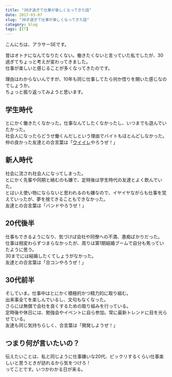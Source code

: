 ```yaml
---
title: "30才過ぎて仕事が楽しくなってきた話"
date: 2017-03-07
slug: "30才過ぎて仕事が楽しくなってきた話"
category: blog
tags: [IT]
---
```

<p>こんにちは、アラサーSEです。</p>

<p>昔はオトナになんてなりたくない。働きたくないと言っていた私でしたが、30過ぎてちょっと考えが変わってきました。<br/>
仕事が楽しいと感じることが多くなってきたのです。</p>

<p>理由はわからないんですが、10年も同じ仕事してたら何か悟りを開いた感じなのでしょうか。<br/>
ちょっと振り返ってみようと思います。</p>

<h2>学生時代</h2>

<p>とにかく働きたくなかった。仕事なんてしたくなかったし、いつまでも遊んでいたかった。<br/>
社会人になったらどうせ働くんだしという理由でバイトもほとんどしなかった。<br/>
仲の良かった友達との合言葉は「<a class="keyword" href="http://d.hatena.ne.jp/keyword/%A5%A6%A5%A4%A5%A4%A5%EC">ウイイレ</a>やろうぜ！」</p>

<h2>新人時代</h2>

<p>社会に流され社会人になってしまった。<br/>
とにかく先輩や同期と絡むのも嫌で、定時後は学生時代の友達とよく飲んでいた。<br/>
とはいえ使い物にならないと思われるのも嫌なので、イヤイヤながらも仕事を覚えていったが、夢を捨てきることもできなかった。<br/>
友達との合言葉は「バンドやろうぜ！」</p>

<h2>20代後半</h2>

<p>仕事もできるようになり、気づけば会社や同僚への不満、愚痴ばかりだった。
仕事は相変わらずつまらなかったが、周りは第1期結婚ブームで自分も焦っていたように思う。<br/>
30までには結婚したくてしょうがなかった。<br/>
友達との合言葉は「合コンやろうぜ！」</p>

<h2>30代前半</h2>

<p>そしていま。仕事中はとにかく積極的かつ精力的に取り組む。<br/>
出来事全てを楽しんでいるし、文句もなくなった。<br/>
さらには無償で会社を良くするための取り組みを行っている。<br/>
定時後や休日には、勉強会やイベントに自ら参加。常に最新トレンドに目を光らせている。<br/>
友達も同じ気持ちらしく、合言葉は「開発しようぜ！」</p>

<h2>つまり何が言いたいの？</h2>

<p>伝えたいことは、私と同じように仕事嫌いな20代、ビックリするくらい仕事楽しいと思うときが訪れるから気をつけろ！<br/>
ってことです。いつかわかる日が来る。</p>
